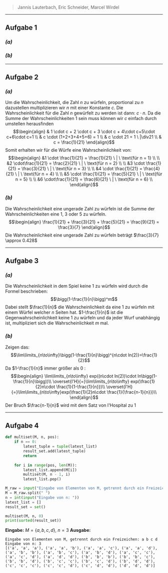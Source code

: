 >Jannis Lauterbach, Eric Schneider, Marcel Wirdel
---
## Aufgabe 1
### _(a)_
### _(b)_
---
## Aufgabe 2
### _(a)_
Um die Wahrscheinlichkeit, die Zahl $n$ zu würfeln, proportional zu $n$ dazustellen multiplizieren wir $n$ mit einer Konstante $c$. Die Wahrscheinlichkeit für die Zahl $n$ gewürfelt zu werden ist dann: $c \cdot n$. Da die Summe der Wahrscheinlichkeiten 1 sein muss können wir $c$ einfach durch umstellen herausfinden $$\begin{align} & 1 \cdot c + 2 \cdot c + 3 \cdot c + 4\cdot c+5\cdot c+6\cdot c=1 \\ & c \cdot (1+2+3+4+5+6) = 1 \\ & c \cdot 21 = 1 \ |\div21 \\ & c = \frac{1}{21} \end{align}$$ Somit erhalten wir für die Würfe eine Wahrscheinlichkeit von: $$\begin{align} &1 \cdot \frac{1}{21} = \frac{1}{21} \ | \ \text{für n = 1} \\ \\ &2 \cdot\frac{1}{21} = \frac{2}{21} \ | \ \text{für n = 2} \\ \\ &3 \cdot \frac{1}{21} = \frac{3}{21} \ | \ \text{für n = 3} \\ \\ &4 \cdot \frac{1}{21} = \frac{4}{21} \ | \ \text{für n = 4} \\ \\ &5 \cdot \frac{1}{21} = \frac{5}{21} \ | \ \text{für n = 5} \\ \\ &6 \cdot\frac{1}{21} = \frac{6}{21} \ | \ \text{für n = 6} \\ \end{align}$$
### _(b)_
Die Wahrscheinlichkeit eine ungerade Zahl zu würfeln ist die Summe der Wahrscheinlichkeiten eine 1, 3 oder 5 zu würfeln. $$\begin{align} \frac{1}{21} + \frac{3}{21} + \frac{5}{21} = \frac{9}{21} = \frac{3}{7} \end{align}$$ Die Wahrscheinlichkeit eine ungerade Zahl zu würfeln beträgt $\frac{3}{7} \approx 0.428$

---
## Aufgabe 3
### _(a)_
Die Wahrscheinlichkeit in dem Spiel keine $1$ zu würfeln wird durch die Formel beschrieben:
$$\bigg(1-\frac{1}{n}\bigg)^m$$
Dabei stellt $\frac{1}{n}$ die Wahrscheinlichkeit da eine $1$ zu würfeln mit einem Würfel welcher $n$ Seiten hat.
$1-\frac{1}{n}$ ist die Gegenwahrscheinlichkeit keine $1$ zu würfeln und da jeder Wurf unabhängig ist, multipliziert sich die Wahrscheinlichkeit $m$ mal.
### _(b)_
Zeigen das:
$$\lim\limits_{n\to\infty}\bigg(1-\frac{1}{n}\bigg)^{n\cdot ln(2)}=\frac{1}{2}$$
Da $1-\frac{1}{n}$ immer größer als $0$ :
$$\begin{align}
\lim\limits_{n\to\infty} exp((n\cdot ln(2))\cdot ln\bigg(1-\frac{1}{n}\bigg))\\
\overset{l'H}{=}\lim\limits_{n\to\infty} exp(\frac{1}{2}n\cdot \frac{1}{1-\frac{1}{n}})\\
\overset{l'H}{=}\lim\limits_{n\to\infty}exp(\frac{1}{2}n\cdot \frac{1}{\frac{n-1}{n}})\\
\end{align}$$
Der Bruch $\frac{n-1}{n}$ wird mit dem Satz von l'Hospital zu 1

---
## Aufgabe 4
```python
def multiset(M, n, pos):
    if n == 0:
        latest_tuple = tuple(latest_list)
        result_set.add(latest_tuple)
        return
  
    for i in range(pos, len(M)):
        latest_list.append(M[i])
        multiset(M, n - 1, i)
        latest_list.pop()

M_raw = input("Eingabe von Elementen von M, getrennt durch ein Freizeichen: ")
M = M_raw.split(" ")  
n = int(input("Eingabe von n: "))
latest_list = []
result_set = set()

multiset(M, n, 0)
print(sorted(result_set))
```

**Eingabe:** $M=\{a, b, c, d\},\ n = 3$
**Ausgabe:**
```shell
Eingabe von Elementen von M, getrennt durch ein Freizeichen: a b c d
Eingabe von n: 3
[('a', 'a', 'a'), ('a', 'a', 'b'), ('a', 'a', 'c'), ('a', 'a', 'd'), ('a', 'b', 'b'), ('a', 'b', 'c'), ('a', 'b', 'd'), ('a', 'c', 'c'), ('a', 'c', 'd'), ('a', 'd', 'd'), ('b', 'b', 'b'), ('b', 'b', 'c'), ('b', 'b', 'd'), ('b', 'c', 'c'), ('b', 'c', 'd'), ('b', 'd', 'd'), ('c', 'c', 'c'), ('c', 'c', 'd'), ('c', 'd', 'd'), ('d', 'd', 'd')]
```
